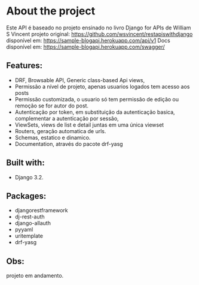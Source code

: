 # About the project 
Este API é baseado no projeto ensinado no livro Django for APIs de William S Vincent
projeto original: https://github.com/wsvincent/restapiswithdjango
disponível em: https://sample-blogapi.herokuapp.com/api/v1
Docs disponível em: https://sample-blogapi.herokuapp.com/swagger/

## Features:
- DRF, Browsable API, Generic class-based Api views, 
- Permissão a nível de projeto, apenas usuarios logados tem acesso aos posts
- Permissão customizada, o usuario só tem permissão de edição ou remoção se for autor do post.
- Autenticação por token, em substituição da autenticação basica, complementar a autenticação por sessão,
- ViewSets, views de list e detail juntas em uma única viewset
- Routers, geração automatica de urls.
- Schemas, estatico e dinamico.
- Documentation, através do pacote drf-yasg

## Built with:
-	Django 3.2.

## Packages:
- djangorestframework 
- dj-rest-auth 
- django-allauth 
- pyyaml 
- uritemplate 
- drf-yasg 

## Obs:
projeto em andamento.